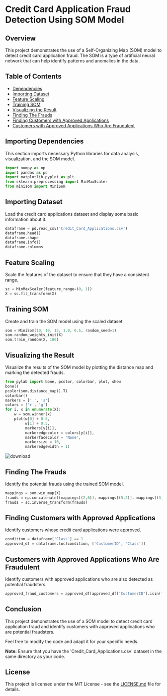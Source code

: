 # Credit Card Application Fraud Detection Using SOM Model

## Overview
This project demonstrates the use of a Self-Organizing Map (SOM) model to detect credit card application fraud. The SOM is a type of artificial neural network that can help identify patterns and anomalies in the data.

## Table of Contents
- [Dependencies](#importing-dependencies)
- [Importing Dataset](#importing-dataset)
- [Feature Scaling](#feature-scaling)
- [Training SOM](#training-som)
- [Visualizing the Result](#visualizing-the-result)
- [Finding The Frauds](#finding-the-frauds)
- [Finding Customers with Approved Applications](#finding-customers-with-approved-applications)
- [Customers with Approved Applications Who Are Fraudulent](#customers-with-approved-applications-who-are-fraudulent)

## Importing Dependencies
This section imports necessary Python libraries for data analysis, visualization, and the SOM model.
```python
import numpy as np
import pandas as pd
import matplotlib.pyplot as plt
from sklearn.preprocessing import MinMaxScaler
from minisom import MiniSom
```



## Importing Dataset
Load the credit card applications dataset and display some basic information about it.
```python
dataframe = pd.read_csv('Credit_Card_Applications.csv')
dataframe.head()
dataframe.shape
dataframe.info()
dataframe.columns
```

## Feature Scaling
Scale the features of the dataset to ensure that they have a consistent range.
```python
sc = MinMaxScaler(feature_range=(0, 1))
X = sc.fit_transform(X)
```

## Training SOM
Create and train the SOM model using the scaled dataset.
```python
som = MiniSom(10, 10, 15, 1.0, 0.5, random_seed=1)
som.random_weights_init(X)
som.train_random(X, 100)
```

## Visualizing the Result
Visualize the results of the SOM model by plotting the distance map and marking the detected frauds.
```python
from pylab import bone, pcolor, colorbar, plot, show
bone()
pcolor(som.distance_map().T)
colorbar()
markers = ['.', 's']
colors = ['r', 'g']
for i, x in enumerate(X):
    w = som.winner(x)
    plot(w[0] + 0.5,
         w[1] + 0.5,
         markers[y[i]],
         markeredgecolor = colors[y[i]],
         markerfacecolor = 'None',
         markersize = 10,
         markeredgewidth = 1)
```
![download](https://github.com/RahulRKotte/CreditCard-ApplicationFraudDetection-SOM-Model/assets/123312043/2275e47c-e249-412f-916b-308b361bf251)

## Finding The Frauds
Identify the potential frauds using the trained SOM model.
```python
mappings = som.win_map(X)
frauds = np.concatenate((mappings[(2,6)], mappings[(5,2)], mappings[(3,7)]), axis=0)
frauds = sc.inverse_transform(frauds)
```

## Finding Customers with Approved Applications
Identify customers whose credit card applications were approved.
```python
condition = dataframe['Class'] == 1
approved_df = dataframe.loc[condition, ['CustomerID', 'Class']]
```
## Customers with Approved Applications Who Are Fraudulent
Identify customers with approved applications who are also detected as potential fraudsters.
```python
approved_fraud_customers = approved_df[approved_df['CustomerID'].isin(fraud_id_list)]['CustomerID'].values
```

## Conclusion
This project demonstrates the use of a SOM model to detect credit card application fraud and identify customers with approved applications who are potential fraudsters.

Feel free to modify the code and adapt it for your specific needs.

**Note:** Ensure that you have the 'Credit_Card_Applications.csv' dataset in the same directory as your code.

## License
This project is licensed under the MIT License - see the [LICENSE.md](LICENSE.md) file for details.
